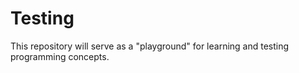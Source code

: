 # Testing

This repository will serve as a "playground" for learning and testing programming concepts.